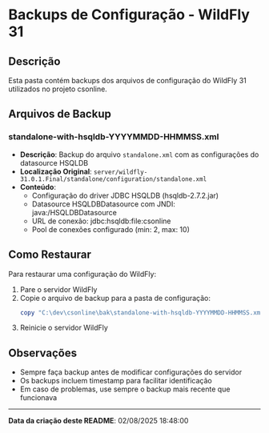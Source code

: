 # Backups de Configuração - WildFly 31

## Descrição
Esta pasta contém backups dos arquivos de configuração do WildFly 31 utilizados no projeto csonline.

## Arquivos de Backup

### standalone-with-hsqldb-YYYYMMDD-HHMMSS.xml
- **Descrição**: Backup do arquivo `standalone.xml` com as configurações do datasource HSQLDB
- **Localização Original**: `server/wildfly-31.0.1.Final/standalone/configuration/standalone.xml`
- **Conteúdo**: 
  - Configuração do driver JDBC HSQLDB (hsqldb-2.7.2.jar)
  - Datasource HSQLDBDatasource com JNDI: java:/HSQLDBDatasource
  - URL de conexão: jdbc:hsqldb:file:csonline
  - Pool de conexões configurado (min: 2, max: 10)

## Como Restaurar
Para restaurar uma configuração do WildFly:

1. Pare o servidor WildFly
2. Copie o arquivo de backup para a pasta de configuração:
   ```powershell
   copy "C:\dev\csonline\bak\standalone-with-hsqldb-YYYYMMDD-HHMMSS.xml" "C:\dev\csonline\server\wildfly-31.0.1.Final\standalone\configuration\standalone.xml"
   ```
3. Reinicie o servidor WildFly

## Observações
- Sempre faça backup antes de modificar configurações do servidor
- Os backups incluem timestamp para facilitar identificação
- Em caso de problemas, use sempre o backup mais recente que funcionava

---
**Data da criação deste README**: 02/08/2025 18:48:00
